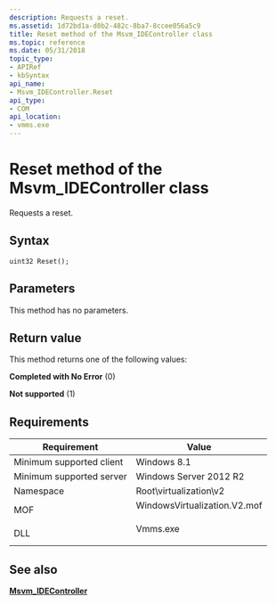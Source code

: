 ```yaml
---
description: Requests a reset.
ms.assetid: 1d72bd1a-d0b2-482c-8ba7-8ccee056a5c9
title: Reset method of the Msvm_IDEController class
ms.topic: reference
ms.date: 05/31/2018
topic_type: 
- APIRef
- kbSyntax
api_name: 
- Msvm_IDEController.Reset
api_type: 
- COM
api_location: 
- vmms.exe
---
```


# Reset method of the Msvm\_IDEController class

Requests a reset.

## Syntax


```mof
uint32 Reset();
```



## Parameters

This method has no parameters.

## Return value

This method returns one of the following values:

<dl> <dt>

**Completed with No Error** (0)
</dt> <dt>

**Not supported** (1)
</dt> </dl>

## Requirements



| Requirement | Value |
|-------------------------------------|---------------------------------------------------------------------------------------------------------|
| Minimum supported client<br/> | Windows 8.1<br/>                                                                                  |
| Minimum supported server<br/> | Windows Server 2012 R2<br/>                                                                       |
| Namespace<br/>                | Root\\virtualization\\v2<br/>                                                                     |
| MOF<br/>                      | <dl> <dt>WindowsVirtualization.V2.mof</dt> </dl> |
| DLL<br/>                      | <dl> <dt>Vmms.exe</dt> </dl>                     |



## See also

<dl> <dt>

[**Msvm\_IDEController**](msvm-idecontroller.md)
</dt> </dl>

 

 




